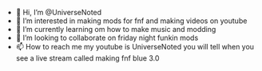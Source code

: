 - 👋 Hi, I’m @UniverseNoted
- 👀 I’m interested in making mods for fnf and making videos on youtube
- 🌱 I’m currently learning om how to make music and modding
- 💞️ I’m looking to collaborate on friday night funkin mods
- 📫 How to reach me my youtube is UniverseNoted you will tell when you see a live stream called making fnf blue 3.0

<!---
UniverseNoted/UniverseNoted is a ✨ special ✨ repository because its `README.md` (this file) appears on your GitHub profile.
You can click the Preview link to take a look at your changes.
--->
